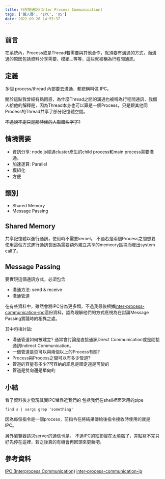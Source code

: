 ```yaml
---
title: 行程間通訊(Inter Process Communication)
tags: ['鐵人賽', 'IPC', 'OS']
date: 2022-09-26 14:55:37
---
```

## 前言
在系統內，Process或是Thread若需要與其他合作，就須要有溝通的方式，而溝通的原因包括資料分享需要、模組...等等，這些就被稱為行程間通訊。

<!-- more -->

## 定義
多個 process/thread 內部要去溝通，都統稱叫做 IPC。

關於這點我曾經有點困惑，為什麼Thread之間的溝通也被稱為行程間通訊，我個人給他的解釋是，因為Thread本身也可以算是一個Process，只是跟其他同Process的Thread共享了部分記憶體空間。

~~不過說不定只是那時候的人取錯名字了?~~

## 情境需要
- 資訊分享: node.js經過cluster產生的child process和main process需要溝通。
- 加速運算: Parallel
- 模組化
- 方便

## 類別
- Shared Memory
- Message Passing

## Shared Memory
共享記憶體以進行通訊，使用時不需要kernel。
不過若是兩個Process之間想要使用這個方式進行通訊會因為需要額外建立共享的memeory區塊而發出system call了。

## Message Passing
要實現這個通訊方式，必須包含
- 溝通方法: send & receive
- 溝通管道

在有些資料中，雖然會將IPC分為更多類，不過我最後根據[inter-process-communication-ipc](https://www.geeksforgeeks.org/inter-process-communication-ipc/)這份資料，認為理解他們的方式應視為在討論Message Passing實踐時的相異之處。

其中包括討論:
- 溝通管道如何被建立?
通常會討論是直接通訊Direct Communication或是間接通訊Indirect Communication。
- 一個管道是否可以與兩個以上的Process有關?
- Process與Process之間可以有多少管道?
- 管道的容量有多少?可容納的訊息是固定還是可變的
- 管道是雙向還是單向的

## 小結
看了資料後才發現其實IPC蠻靠近我們的
包括我們在shell裡面常用的pipe
```
find a | xargs grep 'something'
```
因為每個指令是一個process，前指令在將結果傳給後指令接收時使用的就是IPC。

另外瀏覽器請求server的通信也是。
不過IPC的細節實在太燒腦了，差點寫不完只好先停在這裡，若之後真的有機會再回頭來更新吧。

## 參考資料
<!-- Tanenbaum & Bos 的Modern Operating Systems -->
[IPC (Interprocess Communication)](https://hackmd.io/@YiZjennnnn/OS_Note/https%3A%2F%2Fhackmd.io%2F%40YiZjennnnn%2Fipc_interprocess_communication?type=book)
[inter-process-communication-ip](https://www.geeksforgeeks.org/inter-process-communication-ipc/)
